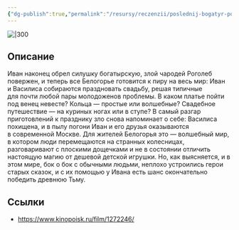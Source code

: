 ```yaml
---
{"dg-publish":true,"permalink":"/resursy/reczenzii/poslednij-bogatyr-poslannik-tmy/","tags":["movie"]}
---
```


![|300](https://image.openmoviedb.com/kinopoisk-images/1898899/40bffb9c-620f-437c-b4b3-233e16b12cbf/orig)
## Описание
Иван наконец обрел силушку богатырскую, злой чародей Роголеб повержен, и теперь все Белогорье готовится к пиру на весь мир: Иван и Василиса собираются праздновать свадьбу, решая типичные для почти любой пары молодоженов проблемы. В каком платье пойти под венец невесте? Кольца — простые или волшебные? Свадебное путешествие — на куриных ногах или в ступе? В самый разгар приготовлений к празднику зло снова напоминает о себе: Василиса похищена, и в пылу погони Иван и его друзья оказываются в современной Москве. Для жителей Белогорья это — волшебный мир, в котором люди перемещаются на странных колесницах, разговаривают с плоскими дощечками и не в состоянии отличить настоящую магию от дешевой детской игрушки. Но, как выясняется, и в этом мире, бок о бок с обычными людьми, неплохо устроились герои старых сказок, и с их помощью у Ивана есть шанс окончательно победить древнюю Тьму.
## Ссылки
- https://www.kinopoisk.ru/film/1272246/